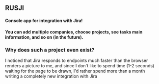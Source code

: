 ## **RUSJI**
#### Console app for integration with Jira!
#### You can add multiple companies, choose projects, see tasks main information, and so on (**in the future**).

### **Why does such a project even exist?**
I noticed that Jira responds to endpoints much faster than the browser renders a picture to me, and since I don't like to spend time (1-2 seconds) waiting for the page to be drawn, I'd rather spend more than a month writing a completely new integration with Jira

